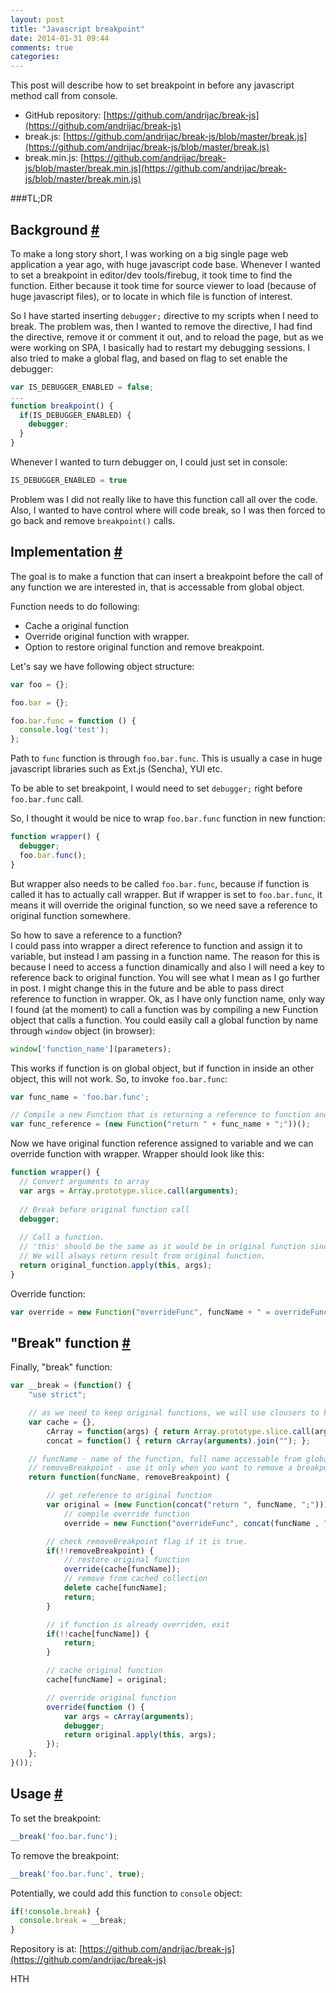 ```yaml
---
layout: post
title: "Javascript breakpoint"
date: 2014-01-31 09:44
comments: true
categories: 
---
```


This post will describe how to set breakpoint in before any javascript method call from console.

- GitHub repository: [https://github.com/andrijac/break-js](https://github.com/andrijac/break-js)
- break.js: [https://github.com/andrijac/break-js/blob/master/break.js](https://github.com/andrijac/break-js/blob/master/break.js)
- break.min.js: [https://github.com/andrijac/break-js/blob/master/break.min.js](https://github.com/andrijac/break-js/blob/master/break.min.js)

###TL;DR

Background <a name="background" href="#background" class="anchor">#</a>
-

To make a long story short, I was working on a big single page web application a year ago, with huge javascript code base. 
Whenever I wanted to set a breakpoint in editor/dev tools/firebug, it took time to find the function. 
Either because it took time for source viewer to load (because of huge javascript files), or to locate in which file is function of interest.

So I have started inserting `debugger;` directive to my scripts when I need to break. 
The problem was, then I wanted to remove the directive, I had find the directive, remove it or comment it out, and to reload the page, but as we were working on SPA, I basically had to restart my debugging sessions.
I also tried to make a global flag, and based on flag to set enable the debugger:

```javascript
var IS_DEBUGGER_ENABLED = false;
...
function breakpoint() {
  if(IS_DEBUGGER_ENABLED) {
    debugger;
  }
}
```
Whenever I wanted to turn debugger on, I could just set in console:
```javascript
IS_DEBUGGER_ENABLED = true
```

Problem was I did not really like to have this function call all over the code. 
Also, I wanted to have control where will code break, so I was then forced to go back and remove `breakpoint()` calls.

Implementation <a name="implementation" href="#implementation" class="anchor">#</a>
-
The goal is to make a function that can insert a breakpoint before the call of any function we are interested in, that is accessable from global object.

Function needs to do following:

- Cache a original function
- Override original function with wrapper.
- Option to restore original function and remove breakpoint.

Let's say we have following object structure:
```javascript
var foo = {};

foo.bar = {};

foo.bar.func = function () {
  console.log('test');
};    
```
Path to `func` function is through `foo.bar.func`.
This is usually a case in huge javascript libraries such as Ext.js (Sencha), YUI etc.

To be able to set breakpoint, I would need to set `debugger;` right before `foo.bar.func` call.

So, I thought it would be nice to wrap `foo.bar.func` function in new function:

```javascript
function wrapper() {
  debugger;
  foo.bar.func();
}
```
But wrapper also needs to be called `foo.bar.func`, because if function is called it has to actually call wrapper.
But if wrapper is set to `foo.bar.func`, it means it will override the original function, so we need save a reference to original function somewhere.

So how to save a reference to a function? <br />
I could pass into wrapper a direct reference to function and assign it to variable, but instead I am passing in a function name. The reason for this is because I need to access a function dinamically and also I will need a key to reference back to original function.
You will see what I mean as I go further in post. I might change this in the future and be able to pass direct reference to function in wrapper.
Ok, as I have only function name, only way I found (at the moment) to call a function was by compiling a new Function object that calls a function.
You could easily call a global function by name through `window` object (in browser):

```javascript
window['function_name'](parameters);
```

This works if function is on global object, but if function in inside an other object, this will not work.
So, to invoke `foo.bar.func`:

```javascript
var func_name = 'foo.bar.func';

// Compile a new Function that is returning a reference to function and execute it.
var func_reference = (new Function("return " + func_name + ";"))();
```

Now we have original function reference assigned to variable and we can override function with wrapper.
Wrapper should look like this:
```javascript
function wrapper() {
  // Convert arguments to array
  var args = Array.prototype.slice.call(arguments);
  
  // Break before original function call
  debugger;
  
  // Call a function.
  // 'this' should be the same as it would be in original function since wrapper replaced original function.
  // We will always return result from original function.
  return original_function.apply(this, args);
}
```

Override function:
```javascript
var override = new Function("overrideFunc", funcName + " = overrideFunc;");
```

"Break" function <a name="break" href="#break" class="anchor">#</a>
-
Finally, "break" function:

```javascript
var __break = (function() {
	"use strict";

	// as we need to keep original functions, we will use clousers to keep a original functions here.
	var cache = {},
		cArray = function(args) { return Array.prototype.slice.call(args); },
		concat = function() { return cArray(arguments).join(""); };

	// funcName - name of the function, full name accessable from global object.
	// removeBreakpoint - use it only when you want to remove a breakpoint, set it to any truthful value.
	return function(funcName, removeBreakpoint) {

		// get reference to original function
		var original = (new Function(concat("return ", funcName, ";")))(),
			// compile override function
			override = new Function("overrideFunc", concat(funcName , " = overrideFunc;"));

		// check removeBreakpoint flag if it is true.
		if(!!removeBreakpoint) {
			// restore original function
			override(cache[funcName]);
			// remove from cached collection
			delete cache[funcName];
			return;
		}

		// if function is already overriden, exit
		if(!!cache[funcName]) {
			return;
		}

		// cache original function
		cache[funcName] = original;

		// override original function
		override(function () {
			var args = cArray(arguments);
			debugger;
			return original.apply(this, args);
		});
	};
}());
```

Usage <a name="usage" href="#usage" class="anchor">#</a>
-

To set the breakpoint:
```javascript
__break('foo.bar.func');
```
To remove the breakpoint:
```javascript
__break('foo.bar.func', true);
```

Potentially, we could add this function to `console` object:
```javascript
if(!console.break) {
  console.break = __break;
}
```

Repository is at: [https://github.com/andrijac/break-js](https://github.com/andrijac/break-js)

HTH